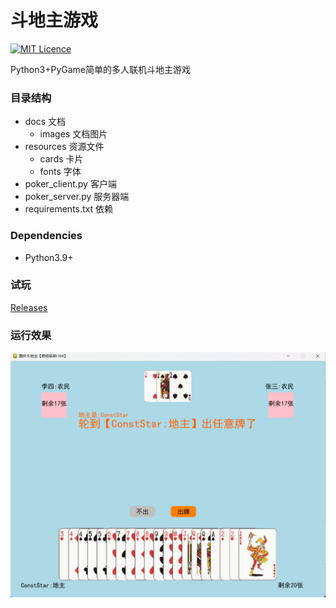 # 斗地主游戏

[![MIT Licence](https://badges.frapsoft.com/os/mit/mit.svg?v=103)](LICENSE)  

 

Python3+PyGame简单的多人联机斗地主游戏



### 目录结构

- docs 文档
  - images 文档图片
- resources 资源文件
  - cards 卡片
  - fonts 字体
- poker_client.py 客户端
- poker_server.py 服务器端
- requirements.txt 依赖



### Dependencies

- Python3.9+

### 试玩
[Releases](/releases)  

### 运行效果

![界面](docs/images/gui.png)
